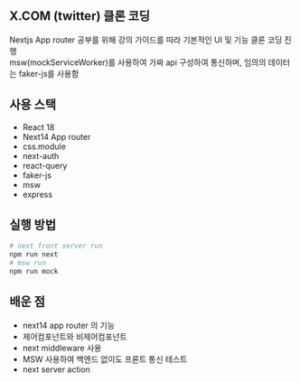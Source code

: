 ## X.COM (twitter) 클론 코딩

Nextjs App router 공부를 위해 강의 가이드를 따라 기본적인 UI 및 기능 클론 코딩 진행<br>
msw(mockServiceWorker)를 사용하여 가짜 api 구성하여 통신하며, 임의의 데이터는 faker-js를 사용함<br>

## 사용 스택

- React 18
- Next14 App router
- css.module
- next-auth
- react-query
- faker-js
- msw
- express

## 실행 방법

```bash
# next front server run
npm run next
# msw run
npm run mock
```

## 배운 점

- next14 app router 의 기능
- 제어컴포넌트와 비제어컴포넌트
- next middleware 사용
- MSW 사용하여 백엔드 없이도 프론트 통신 테스트
- next server action
